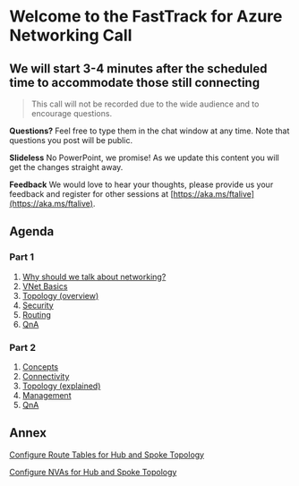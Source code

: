 # Welcome to the FastTrack for Azure Networking Call

## We will start 3-4 minutes after the scheduled time to accommodate those still connecting

> This call will not be recorded due to the wide audience and to encourage
> questions.

**Questions?** Feel free to type them in the chat window at any time. Note that
questions you post will be public.

**Slideless** No PowerPoint, we promise! As we update this content you will get
the changes straight away.

**Feedback** We would love to hear your thoughts, please provide us your feedback
and register for other sessions at [https://aka.ms/ftalive](https://aka.ms/ftalive).

## Agenda

### Part 1

1. [Why should we talk about networking?](./why.md)
1. [VNet Basics](./basics.md)
1. [Topology (overview)](./topology-overview.md)
1. [Security](./security.md)
1. [Routing](./routing.md)
1. [QnA](./faq.md)

### Part 2

1. [Concepts](./concepts.md)
1. [Connectivity](./connectivity.md)
1. [Topology (explained)](./topology.md)
1. [Management](./mgmt.md)
1. [QnA](./faq.md)

## Annex

[Configure Route Tables for Hub and Spoke
Topology](./configure-route-tables-for-hub-and-spoke-topology/rt-hub-spoke.md)

[Configure NVAs for Hub and Spoke
Topology](./configure-nva-for-hub-and-spoke-topology/01.md)
